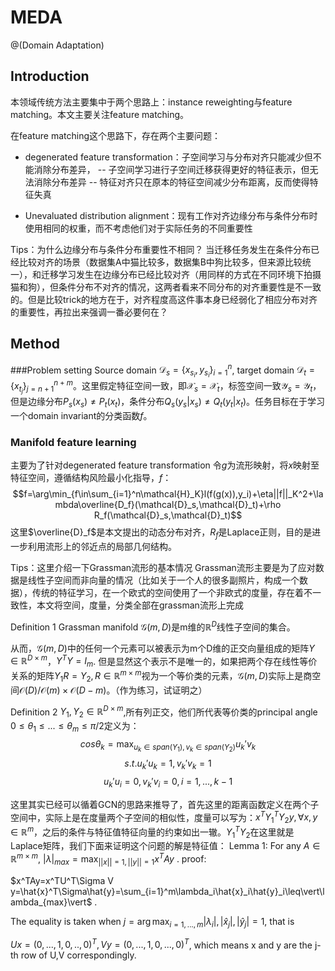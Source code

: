 # MEDA
@(Domain Adaptation)

## Introduction
本领域传统方法主要集中于两个思路上：instance reweighting与feature matching。本文主要关注feature matching。

在feature matching这个思路下，存在两个主要问题：
- degenerated feature transformation：子空间学习与分布对齐只能减少但不能消除分布差异，
-- 子空间学习进行子空间迁移获得更好的特征表示，但无法消除分布差异
-- 特征对齐只在原本的特征空间减少分布距离，反而使得特征失真

- Unevaluated distribution alignment：现有工作对齐边缘分布与条件分布时使用相同的权重，而不考虑他们对于实际任务的不同重要性

Tips：为什么边缘分布与条件分布重要性不相同？
当迁移任务发生在条件分布已经比较对齐的场景（数据集A中猫比较多，数据集B中狗比较多，但来源比较统一），和迁移学习发生在边缘分布已经比较对齐（用同样的方式在不同环境下拍摄猫和狗），但条件分布不对齐的情况，这两者看来不同分布的对齐重要性是不一致的。但是比较trick的地方在于，对齐程度高这件事本身已经弱化了相应分布对齐的重要性，再拉出来强调一番必要何在？

## Method
###Problem setting
Source domain $\mathcal{D}_s=\{x_{s_i},y_{s_i}\}_{i=1}^n$, target domain $\mathcal{D}_t=\{x_{t_j}\}_{j=n+1}^{n+m}$。这里假定特征空间一致，即$\mathcal{X}_s=\mathcal{X}_t$，标签空间一致$\mathcal{Y}_s=\mathcal{Y}_t$，但是边缘分布$P_s(x_s)\neq P_t(x_t)$，条件分布$Q_s(y_s|x_s)\neq Q_t(y_t|x_t)$。任务目标在于学习一个domain invariant的分类函数$f$。


### Manifold feature learning
主要为了针对degenerated feature transformation
令$g$为流形映射，将$x$映射至特征空间，遵循结构风险最小化指导，$f$：
$$f=\arg\min_{f\in\sum_{i=1}^n\mathcal{H}_K}l(f(g(x)),y_i)+\eta||f||_K^2+\lambda\overline{D_f}(\mathcal{D}_s,\mathcal{D}_t)+\rho R_f(\mathcal{D}_s,\mathcal{D}_t)$$
这里$\overline{D}_f$是本文提出的动态分布对齐，$R_f$是Laplace正则，目的是进一步利用流形上的邻近点的局部几何结构。

Tips：这里介绍一下Grassman流形的基本情况
Grassman流形主要是为了应对数据是线性子空间而非向量的情况（比如关于一个人的很多副照片，构成一个数据），传统的特征学习，在一个欧式的空间使用了一个非欧式的度量，存在着不一致性，本文将空间，度量，分类全部在grassman流形上完成

Definition 1 Grassman manifold $\mathcal{G}(m,D)$是m维的$\mathbb{R}^D$线性子空间的集合。

从而，$\mathcal{G}(m,D)$中的任何一个元素可以被表示为m个D维的正交向量组成的矩阵$Y\in\mathbb{R}^{D\times m}$，$Y^TY=I_m$. 但是显然这个表示不是唯一的，如果把两个存在线性等价关系的矩阵$Y_1R=Y_2,R\in\mathbb{R}^{m\times m}$视为一个等价类的元素，$\mathcal{G}(m,D)$实际上是商空间$\mathcal{O}(D)/\mathcal{O}(m)\times\mathcal{O}(D-m)$。（作为练习，试证明之）

Definition 2 $Y_1,Y_2\in \mathbb{R}^{D\times m}$,所有列正交，他们所代表等价类的principal angle $0\leq\theta_1\leq...\leq\theta_m\leq\pi/2$定义为：
$$cos\theta_k=\max_{u_k\in span(Y_1),v_k\in span(Y_2)}u_k'v_k$$
$$s.t. u_k'u_k=1,v_k'v_k=1$$
$$u_k'u_i=0,v_k'v_i=0,i=1,...,k-1$$

这里其实已经可以循着GCN的思路来推导了，首先这里的距离函数定义在两个子空间中，实际上是在度量两个子空间的相似性，度量可以写为：$x^TY_1^TY_2y,\forall x,y\in\mathbb{R}^m$，之后的条件与特征值特征向量的约束如出一辙。$Y_1^TY_2$在这里就是Laplace矩阵，我们下面来证明这个问题的解是特征值：
Lemma 1: For any $A\in\mathbb{R}^{m\times m}$,  $\vert\lambda\vert_{max}=\max_{||x||=1,||y||=1}x^TAy$ .
proof:

$x^TAy=x^TU^T\Sigma V y=\hat{x}^T\Sigma\hat{y}=\sum_{i=1}^m\lambda_i\hat{x}_i\hat{y}_i\leq\vert\lambda_{max}\vert$ . 

The equality is taken when $j=\arg\max_{i=1,...,m}\vert\lambda_i\vert,\vert\hat{x}_j\vert,\vert\hat{y}_j\vert=1$, that is 

$Ux=(0,...,1,0,..,0)^T,Vy=(0,...,1,0,...,0)^T$, which means x and y are the j-th row of U,V correspondingly.
